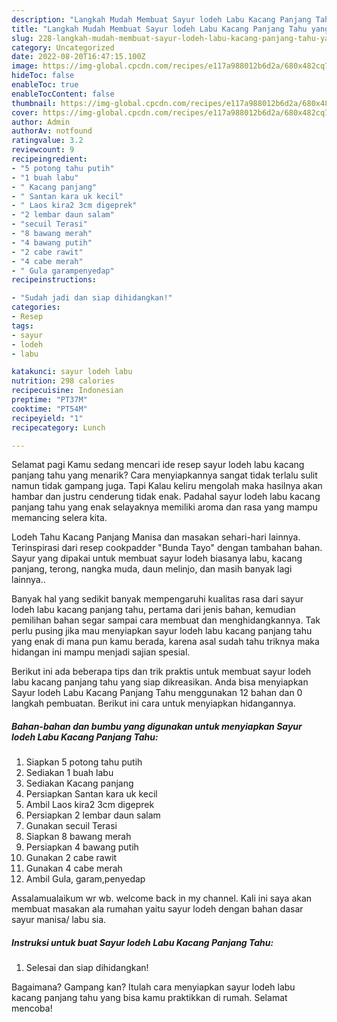 ```yaml
---
description: "Langkah Mudah Membuat Sayur lodeh Labu Kacang Panjang Tahu yang Enak}"
title: "Langkah Mudah Membuat Sayur lodeh Labu Kacang Panjang Tahu yang Enak}"
slug: 228-langkah-mudah-membuat-sayur-lodeh-labu-kacang-panjang-tahu-yang-enak
category: Uncategorized
date: 2022-08-20T16:47:15.100Z
image: https://img-global.cpcdn.com/recipes/e117a988012b6d2a/680x482cq70/sayur-lodeh-labu-kacang-panjang-tahu-foto-resep-utama.jpg
hideToc: false
enableToc: true
enableTocContent: false
thumbnail: https://img-global.cpcdn.com/recipes/e117a988012b6d2a/680x482cq70/sayur-lodeh-labu-kacang-panjang-tahu-foto-resep-utama.jpg
cover: https://img-global.cpcdn.com/recipes/e117a988012b6d2a/680x482cq70/sayur-lodeh-labu-kacang-panjang-tahu-foto-resep-utama.jpg
author: Admin
authorAv: notfound
ratingvalue: 3.2
reviewcount: 9
recipeingredient:
- "5 potong tahu putih"
- "1 buah labu"
- " Kacang panjang"
- " Santan kara uk kecil"
- " Laos kira2 3cm digeprek"
- "2 lembar daun salam"
- "secuil Terasi"
- "8 bawang merah"
- "4 bawang putih"
- "2 cabe rawit"
- "4 cabe merah"
- " Gula garampenyedap"
recipeinstructions:

- "Sudah jadi dan siap dihidangkan!"
categories:
- Resep
tags:
- sayur
- lodeh
- labu

katakunci: sayur lodeh labu 
nutrition: 298 calories
recipecuisine: Indonesian
preptime: "PT37M"
cooktime: "PT54M"
recipeyield: "1"
recipecategory: Lunch

---
```



Selamat pagi Kamu sedang mencari ide resep sayur lodeh labu kacang panjang tahu yang menarik? Cara menyiapkannya sangat tidak terlalu sulit namun tidak gampang juga. Tapi Kalau keliru mengolah maka hasilnya akan hambar dan justru cenderung tidak enak. Padahal sayur lodeh labu kacang panjang tahu yang enak selayaknya memiliki aroma dan rasa yang mampu memancing selera kita.


Lodeh Tahu Kacang Panjang Manisa dan masakan sehari-hari lainnya. Terinspirasi dari resep cookpadder &#34;Bunda Tayo&#34; dengan tambahan bahan. Sayur yang dipakai untuk membuat sayur lodeh biasanya labu, kacang panjang, terong, nangka muda, daun melinjo, dan masih banyak lagi lainnya..

Banyak hal yang sedikit banyak mempengaruhi kualitas rasa dari sayur lodeh labu kacang panjang tahu, pertama dari jenis bahan, kemudian pemilihan bahan segar sampai cara membuat dan menghidangkannya. Tak perlu pusing jika mau menyiapkan sayur lodeh labu kacang panjang tahu yang enak di mana pun kamu berada, karena asal sudah tahu triknya maka hidangan ini mampu menjadi sajian spesial.


Berikut ini ada beberapa tips dan trik praktis untuk membuat sayur lodeh labu kacang panjang tahu yang siap dikreasikan. Anda bisa menyiapkan Sayur lodeh Labu Kacang Panjang Tahu menggunakan 12 bahan dan 0 langkah pembuatan. Berikut ini cara untuk menyiapkan hidangannya.

<!--inarticleads1-->

##### Bahan-bahan dan bumbu yang digunakan untuk menyiapkan Sayur lodeh Labu Kacang Panjang Tahu:

1. Siapkan 5 potong tahu putih
1. Sediakan 1 buah labu
1. Sediakan  Kacang panjang
1. Persiapkan  Santan kara uk kecil
1. Ambil  Laos kira2 3cm digeprek
1. Persiapkan 2 lembar daun salam
1. Gunakan secuil Terasi
1. Siapkan 8 bawang merah
1. Persiapkan 4 bawang putih
1. Gunakan 2 cabe rawit
1. Gunakan 4 cabe merah
1. Ambil  Gula, garam,penyedap


Assalamualaikum wr wb. welcome back in my channel. Kali ini saya akan membuat masakan ala rumahan yaitu sayur lodeh dengan bahan dasar sayur manisa/ labu sia. 

<!--inarticleads2-->

##### Instruksi untuk buat Sayur lodeh Labu Kacang Panjang Tahu:


1. Selesai dan siap dihidangkan!



Bagaimana? Gampang kan? Itulah cara menyiapkan sayur lodeh labu kacang panjang tahu yang bisa kamu praktikkan di rumah. Selamat mencoba!
